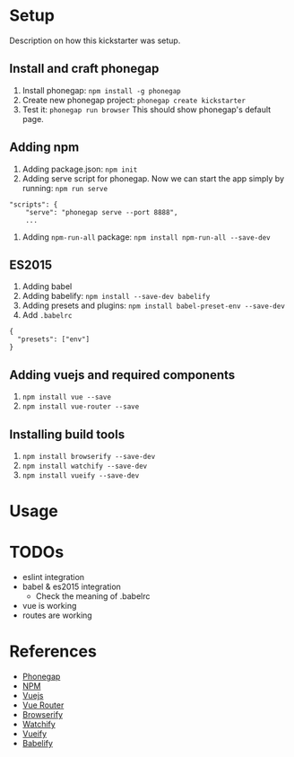 # Setup
Description on how this kickstarter was setup.

## Install and craft phonegap
1. Install phonegap: `npm install -g phonegap`
1. Create new phonegap project: `phonegap create kickstarter`
1. Test it: `phonegap run browser`
This should show phonegap's default page.

## Adding npm
1. Adding package.json: `npm init`
1. Adding serve script for phonegap. Now we can start the app simply by running: `npm run serve`
```
"scripts": {
    "serve": "phonegap serve --port 8888",
    ...
```
1. Adding `npm-run-all` package: `npm install npm-run-all --save-dev`

## ES2015
1. Adding babel
1. Adding babelify: `npm install --save-dev babelify`
1. Adding presets and plugins: `npm install babel-preset-env --save-dev`
1. Add `.babelrc`
```
{
  "presets": ["env"]
}
```



## Adding vuejs and required components
1. `npm install vue --save`
1. `npm install vue-router --save`

## Installing build tools
1. `npm install browserify --save-dev`
1. `npm install watchify --save-dev`
1. `npm install vueify --save-dev`

# Usage

# TODOs
* eslint integration
* babel & es2015 integration
    * Check the meaning of .babelrc
* vue is working
* routes are working

# References
* [Phonegap](https://phonegap.com/)
* [NPM](https://www.npmjs.com/)
* [Vuejs]()
* [Vue Router]()
* [Browserify](https://www.npmjs.com/package/browserify)
* [Watchify](https://www.npmjs.com/package/browserify)
* [Vueify](https://www.npmjs.com/package/vueify)
* [Babelify](https://www.npmjs.com/package/babelify)